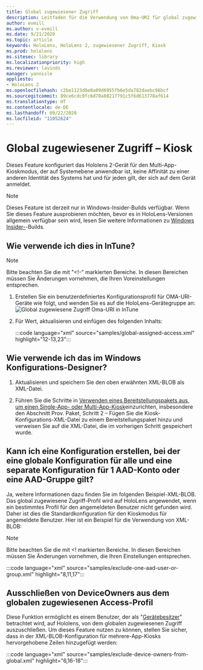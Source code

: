 ```yaml
---
title: Global zugewiesener Zugriff
description: Leitfaden für die Verwendung von Oma-URI für global zugewiesene Zugriff-Kioske
author: evmill
ms.author: v-evmill
ms.date: 9/21/2020
ms.topic: article
keywords: HoloLens, HoloLens 2, zugewiesener Zugriff, Kiosk
ms.prod: hololens
ms.sitesec: library
ms.localizationpriority: high
ms.reviewer: lavinds
manager: yannisle
appliesto:
- HoloLens 2
ms.openlocfilehash: c2be1123d0e8a09d6955fb6e5da782daebc96bcf
ms.sourcegitcommit: 89ce6cdc0fc6d70a88217791c5f6d613778af614
ms.translationtype: HT
ms.contentlocale: de-DE
ms.lasthandoff: 09/22/2020
ms.locfileid: "11052624"
---
```

# Global zugewiesener Zugriff – Kiosk

Dieses Feature konfiguriert das Hololens 2-Gerät für den Multi-App-Kioskmodus, der auf Systemebene anwendbar ist, keine Affinität zu einer anderen Identität des Systems hat und für jeden gilt, der sich auf dem Gerät anmeldet. 

> [!NOTE]
> Dieses Feature ist derzeit nur in Windows-Insider-Builds verfügbar. Wenn Sie dieses Feature ausprobieren möchten, bevor es in HoloLens-Versionen allgemein verfügbar sein wird, lesen Sie weitere Informationen zu [Windows Insider-](hololens-insider.md)-Builds.
 
## Wie verwende ich dies in InTune? 

> [!NOTE]
> Bitte beachten Sie die mit "<!-" markierten Bereiche. In diesen Bereichen müssen Sie Änderungen vornehmen, die Ihren Voreinstellungen entsprechen. 

1.  Erstellen Sie ein benutzerdefiniertes Konfigurationsprofil für OMA-URI-Geräte wie folgt, und wenden Sie es auf die HoloLens-Gerätegruppe an: ![Global zugewiesene Zugriff Oma-URI in InTune](images/global-assigned-access-omauri.png)

2.  Für Wert, aktualisieren und einfügen des folgenden Inhalts: 

    :::code language="xml" source="samples/global-assigned-access.xml" highlight="12-13,23":::

## Wie verwende ich das im Windows Konfigurations-Designer? 
 
1.  Aktualisieren und speichern Sie den oben erwähnten XML-BLOB als XML-Datei. 

2.  Führen Sie die Schritte in [Verwenden eines Bereitstellungspakets aus, um einen Single-App- oder Multi-App-Kiosk](https://docs.microsoft.com/hololens/hololens-kiosk#use-a-provisioning-package-to-set-up-a-single-app-or-multi-app-kiosk)einzurichten, insbesondere den Abschnitt Prov. Paket, Schritt 2 – Fügen Sie die Kiosk-Konfigurations-XML-Datei zu einem Bereitstellungspaket hinzu und verweisen Sie auf die XML-Datei, die im vorherigen Schritt gespeichert wurde. 

## Kann ich eine Konfiguration erstellen, bei der eine globale Konfiguration für alle und eine separate Konfiguration für 1 AAD-Konto oder eine AAD-Gruppe gilt? 

Ja, weitere Informationen dazu finden Sie im folgenden Beispiel-XML-BLOB. Das global zugewiesene Zugriff-Profil wird auf HoloLens angewendet, wenn ein bestimmtes Profil für den angemeldeten Benutzer nicht gefunden wird. Daher ist dies die Standardkonfiguration für den Kioskmodus für angemeldete Benutzer. Hier ist ein Beispiel für die Verwendung von XML-BLOB: 

> [!NOTE]
> Bitte beachten Sie die mit <! markierten Bereiche. In diesen Bereichen müssen Sie Änderungen vornehmen, die Ihren Einstellungen entsprechen. 

 :::code language="xml" source="samples/exclude-one-aad-user-or-group.xml" highlight="8,11,17":::

## Ausschließen von DeviceOwners aus dem globalen zugewiesenen Access-Profil

Diese Funktion ermöglicht es einem Benutzer, der als "[Gerätebesitzer](security-adminless-os.md)" betrachtet wird, auf Hololens, von dem globalen zugewiesenen Zugriff auszuschließen. Um dieses Feature nutzen zu können, stellen Sie sicher, dass in der XML-BLOB-Konfiguration für mehrere-App-Kiosks hervorgehobene Zeilen hinzugefügt werden: 

 :::code language="xml" source="samples/exclude-device-owners-from-global.xml" highlight="6,16-18":::
 
